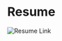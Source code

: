 # Resume

![Resume Link]([https://github.com/TeKaiChou/Resume/blob/main/Resume.jpeg](https://github.com/TeKaiChou/Resume/blob/main/Resume_Te-Kai_Chou.pdf))
